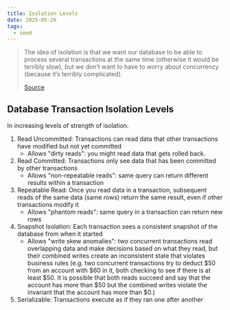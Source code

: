 ```yaml
---
title: Isolation Levels
date: 2025-05-26
tags:
  - seed
---
```


> The idea of isolation is that we want our database to be able to process several transactions at the same time (otherwise it would be terribly slow), but we don’t want to have to worry about concurrency (because it’s terribly complicated).
> 
> [Source](https://martin.kleppmann.com/2014/11/25/hermitage-testing-the-i-in-acid.html)
## Database Transaction Isolation Levels

In increasing levels of strength of isolation.

1. Read Uncommitted: Transactions can read data that other transactions have modified but not yet committed
	- Allows "dirty reads": you might read data that gets rolled back.
2. Read Committed: Transactions only see data that has been committed by other transactions
	- Allows "non-repeatable reads": same query can return different results within a transaction
3. Repeatable Read: Once you read data in a transaction, subsequent reads of the same data (same rows) return the same result, even if other transactions modify it
	- Allows "phantom reads": same query in a transaction can return new rows
4. Snapshot Isolation: Each transaction sees a consistent snapshot of the database from when it started
	- Allows "write skew anomalies": two concurrent transactions read overlapping data and make decisions based on what they read, but their combined writes create an inconsistent state that violates business rules (e.g. two concurrent transactions try to deduct $50 from an account with $60 in it, both checking to see if there is at least $50. It is possible that both reads succeed and say that the account has more than $50 but the combined writes violate the invariant that the account has more than $0.)
5. Serializable: Transactions execute as if they ran one after another
